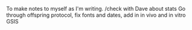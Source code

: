 To make notes to myself as I'm writing. /check with Dave about stats
Go through offspring protocol, fix fonts and dates, add in in vivo and in vitro GSIS

